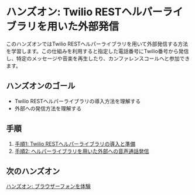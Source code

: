 #  ハンズオン: Twilio RESTヘルパーライブラリを用いた外部発信

このハンズオンではTwilio RESTヘルパーライブラリを用いて外部発信する方法を学習します。この仕組みを利用すると指定した電話番号にTwilio番号から発信し、特定のメッセージや音楽を再生したり、カンファレンスコールへと参加できます。

## ハンズオンのゴール
- Twilio RESTヘルパーライブラリの導入方法を理解する
- 外部への発信方法を理解する

## 手順
1. [手順1: Twilio RESTヘルパーライブラリの導入と準備](01-Install-Node-Library.md)
2. [手順2: ヘルパーライブラリを用いた外部への音声通話発信](02-Make-Outbound-Call.md)

## 次のハンズオン

[ハンズオン: ブラウザーフォンを体験](../04-Experience-Browser-Phone/00-Overview.md)